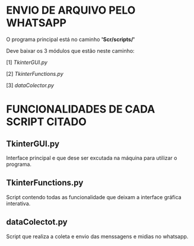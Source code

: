 # ENVIO DE ARQUIVO PELO WHATSAPP
O programa principal está no caminho **'Scr/scripts/'**

Deve baixar os 3 módulos que estão neste caminho:

[1] *TkinterGUI.py*

[2] *TkinterFunctions.py*

[3] *dataColector.py*

# FUNCIONALIDADES DE CADA SCRIPT CITADO

## TkinterGUI.py
Interface principal e que dese ser excutada na máquina para utilizar o programa.

## TkinterFunctions.py
Script contendo todas as funcionalidade que deixam a interface gráfica interativa.

## dataColectot.py
Script que realiza a coleta e envio das menssagens e midias no whatsapp.
